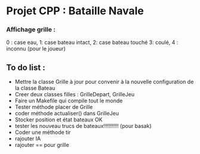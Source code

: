 # Projet CPP : Bataille Navale
### Affichage grille :
0 : case eau, 1: case bateau intact, 2: case bateau touché
3: coulé, 4 : inconnu (pour le joueur)

## To do list :
- Mettre la classe Grille à jour pour convenir à la nouvelle configuration de la classe Bateau
- Creer deux classes filles : GrilleDepart, GrilleJeu
- Faire un Makefile qui compile tout le monde
- Tester méthode placer de Grille
- coder méthode actualiser() dans GrilleJeu
- Stocker position et état bateaux OK
- tester les nouveau trucs de bateaux!!!!!!!!!! (pour basak)
- Coder une méthode tir
- rajouter IA
- rajouter == pour grille
